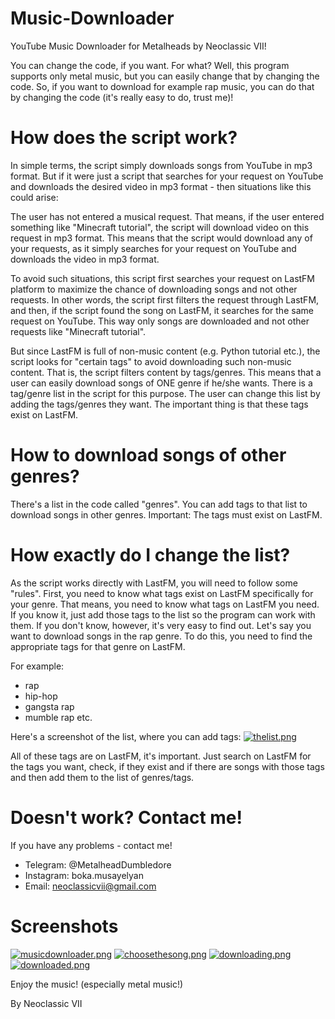 # Music-Downloader
YouTube Music Downloader for Metalheads by Neoclassic VII!

You can change the code, if you want. For what? Well, this program supports only metal music, but you can easily change that by changing the code. So, if you want to download for example rap music, you can do that by changing the code (it's really easy to do, trust me)!

# How does the script work? 

In simple terms, the script simply downloads songs from YouTube in mp3 format. But if it were just a script that searches for your request on YouTube and downloads the desired video in mp3 format - then situations like this could arise: 

The user has not entered a musical request. That means, if the user entered something like "Minecraft tutorial", the script will download video on this request in mp3 format. This means that the script would download any of your requests, as it simply searches for your request on YouTube and downloads the video in mp3 format. 

To avoid such situations, this script first searches your request on LastFM platform to maximize the chance of downloading songs and not other requests. In other words, the script first filters the request through LastFM, and then, if the script found the song on LastFM, it searches for the same request on YouTube. This way only songs are downloaded and not other requests like "Minecraft tutorial". 

But since LastFM is full of non-music content (e.g. Python tutorial etc.), the script looks for "certain tags" to avoid downloading such non-music content. That is, the script filters content by tags/genres. This means that a user can easily download songs of ONE genre if he/she wants. There is a tag/genre list in the script for this purpose. The user can change this list by adding the tags/genres they want. The important thing is that these tags exist on LastFM.

# How to download songs of other genres?

There's a list in the code called "genres". You can add tags to that list to download songs in other genres. Important: The tags must exist on LastFM. 

# How exactly do I change the list? 

As the script works directly with LastFM, you will need to follow some "rules". First, you need to know what tags exist on LastFM specifically for your genre. That means, you need to know what tags on LastFM you need. If you know it, just add those tags to the list so the program can work with them. If you don't know, however, it's very easy to find out. Let's say you want to download songs in the rap genre. To do this, you need to find the appropriate tags for that genre on LastFM. 

For example: 
- rap
- hip-hop
- gangsta rap
- mumble rap
etc.

Here's a screenshot of the list, where you can add tags:
[![thelist.png](https://i.postimg.cc/VvfhbqBf/thelist.png)](https://postimg.cc/MML5CjFN)

All of these tags are on LastFM, it's important. Just search on LastFM for the tags you want, check, if they exist and if there are songs with those tags and then add them to the list of genres/tags.

# Doesn't work? Contact me!
If you have any problems - contact me!
- Telegram: @MetalheadDumbledore
- Instagram: boka.musayelyan
- Email: neoclassicvii@gmail.com

# Screenshots
[![musicdownloader.png](https://i.postimg.cc/NFHNWd4j/musicdownloader.png)](https://postimg.cc/MfzbBbNC)
[![choosethesong.png](https://i.postimg.cc/hjkFzzZh/choosethesong.png)](https://postimg.cc/Hc9vFxgC)
[![downloading.png](https://i.postimg.cc/B6sHqM4v/downloading.png)](https://postimg.cc/8FKj4dF8)
[![downloaded.png](https://i.postimg.cc/43XxyM7j/downloaded.png)](https://postimg.cc/Wdfvf577)

Enjoy the music! (especially metal music!)

By Neoclassic VII
